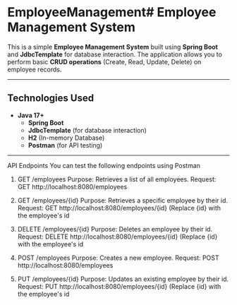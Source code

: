 # EmployeeManagement# Employee Management System

This is a simple **Employee Management System** built using **Spring Boot** and **JdbcTemplate** for database interaction.
The application allows you to perform basic **CRUD operations** (Create, Read, Update, Delete) on employee records.

---

## Technologies Used

- **Java 17+**
  - **Spring Boot**
  - **JdbcTemplate** (for database interaction)
  - **H2** (In-memory Database)
  - **Postman** (for API testing)

---

API Endpoints
You can test the following endpoints using Postman
1. GET /employees
Purpose: Retrieves a list of all employees.
Request: GET http://localhost:8080/employees

2. GET /employees/{id}
Purpose: Retrieves a specific employee by their id.
Request: GET http://localhost:8080/employees/{id}
(Replace {id} with the employee's id

3. DELETE /employees/{id}
Purpose: Deletes an employee by their id.
Request: DELETE http://localhost:8080/employees/{id}
(Replace {id} with the employee's id

4. POST /employees
Purpose: Creates a new employee.
Request: POST http://localhost:8080/employees

5. PUT /employees/{id}
Purpose: Updates an existing employee by their id.
Request: PUT http://localhost:8080/employees/{id}
(Replace {id} with the employee's id


